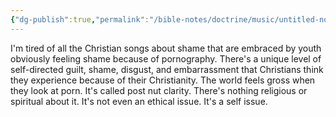 ```yaml
---
{"dg-publish":true,"permalink":"/bible-notes/doctrine/music/untitled-note-4/","created":"May 30, 2020, 12:28 PM"}
---
```



I'm tired of all the Christian songs about shame that are embraced by youth obviously feeling shame because of pornography. There's a unique level of self-directed guilt, shame, disgust, and embarrassment that Christians think they experience because of their Christianity. The world feels gross when they look at porn. It's called post nut clarity. There's nothing religious or spiritual about it. It's not even an ethical issue. It's a self issue.


